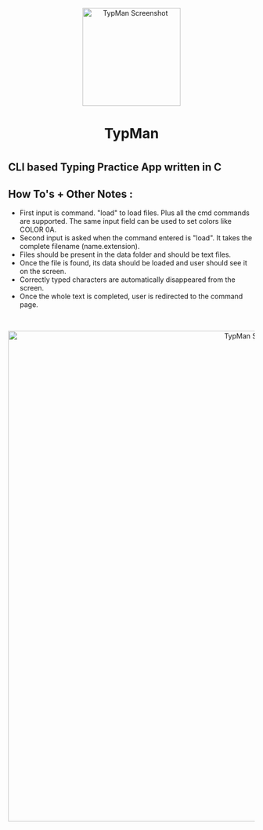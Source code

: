 <p align="center">
  <img src="https://github.com/mbhup/TypMan/raw/master/media/logo.PNG" width="200" title="TypMan Screenshot">
</p>
<h1 align="center">TypMan<h1>
  
## CLI based Typing Practice App written in C
## How To's + Other Notes :
* First input is command. "load" to load files. Plus all the cmd commands are supported. The same input field can be used to set colors like COLOR 0A.
* Second input is asked when the command entered is "load". It takes the complete filename (name.extension).
* Files should be present in the data folder and should be text files.
* Once the file is found, its data should be loaded and user should see it on the screen.
* Correctly typed characters are automatically disappeared from the screen.
* Once the whole text is completed, user is redirected to the command page.
<br>
<p align="center">
  <img src="https://github.com/mbhup/TypMan/raw/master/media/1.png" width="1000" title="TypMan Screenshot">
</p>
